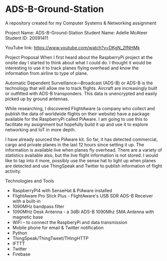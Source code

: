 # ADS-B-Ground-Station
A repository created for my Computer Systems &amp; Networking assignment 

Project Name: ADS-B-Ground-Station
Student Name: Adelle McAteer
Student ID: 20091411

YouTube link: https://www.youtube.com/watch?v=DKgN_2fNHMk

Project Proposal
When I first heard about the RaspberryPi project at the onsite day I started to think about what I
could do. I thought it would be interesting to use it to track planes flying overhead and know the
information from airline to type of plane.

Automatic Dependent Surveillance—Broadcast (ADS-B) or ADS-B is the technology that will allow
me to track flights. Aircraft are increasingly built or outfitted with ADS-B transponders. This data is
unencrypted and easily picked up by ground antennas.

While researching, I discovered FlightAware (a company who collect and publish the data of
worldwide flights on their website) have a package available for the RaspberryPi called PiAware.
I am going to use this to facilitate my assignment but hopefully build it up and use it to explore
networking and IoT in more depth.

I have already sourced the PiAware kit. So far, it has detected commercial, cargo and private
planes in the last 12 hours since setting it up. The information is available live when planes fly
overhead. There are a variety of statistics available also, but the live flight information is not
stored. I would like to tap into it more, possibly use the sense hat to light up when planes are
detected and use ThingSpeak and Twitter to publish information of flight activity.

Technologies and Tools
- RaspberryPi4 with SenseHat & PiAware installed 
- FlightAware Pro Stick Plus - FlightAware's USB SDR ADS-B Receiver with a built-in
- 1090MHz bandpass filter
- 1090MHz Desk Antenna - a 3dBi ADS-B 1090Mhz SMA Antenna with magnetic base
- WiFi – to connect the RaspberyPi and data transmission
- Mobile phone for email & Twitter notification
- Python
- ThingSpeak/ThingTweet/THingHTTP
- IFTTT
- Twitter
- Firebase
